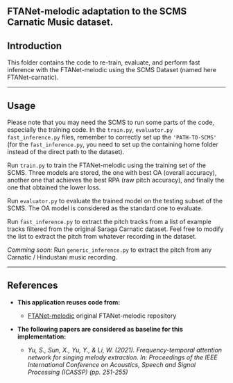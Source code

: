 ## FTANet-melodic adaptation to the SCMS Carnatic Music dataset.

## Introduction
This folder contains the code to re-train, evaluate, and perform fast inference with the FTANet-melodic using the SCMS Dataset (named here FTANet-carnatic).

---

## Usage

Please note that you may need the SCMS to run some parts of the code, especially the training code. In the `train.py`, `evaluator.py` `fast_inference.py` files, remember to correctly set up the `'PATH-TO-SCMS'` (for the `fast_inference.py`, you need to set up the containing home folder instead of the direct path to the dataset).

Run `train.py` to train the FTANet-melodic using the training set of the SCMS. Three models are stored, the one with best OA (overall accuracy), another one that achieves the best RPA (raw pitch accuracy), and finally the one that obtained the lower loss.

Run `evaluator.py` to evaluate the trained model on the testing subset of the SCMS. The OA model is considered as the standard one to evaluate.

Run `fast_inference.py` to extract the pitch tracks from a list of example tracks filtered from the original Saraga Carnatic dataset. Feel free to modify the list to extract the pitch from whatever recording in the dataset.

*Comming soon:* Run `generic_inference.py` to extract the pitch from any Carnatic / Hindustani music recording. 

---

## References
* **This application reuses code from:**
    * [FTANet-melodic](https://github.com/yushuai/FTANet-melodic) original FTANet-melodic repository

* **The following papers are considered as baseline for this implementation:**

    * *Yu, S., Sun, X., Yu, Y., & Li, W. (2021). Frequency-temporal attention network for singing melody extraction. In: Proceedings of the IEEE International Conference on Acoustics, Speech and Signal Processing (ICASSP) (pp. 251-255)*
 
